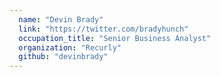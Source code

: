 ```yaml
---
  name: "Devin Brady"
  link: "https://twitter.com/bradyhunch"
  occupation_title: "Senior Business Analyst"
  organization: "Recurly"
  github: "devinbrady"
---
```

